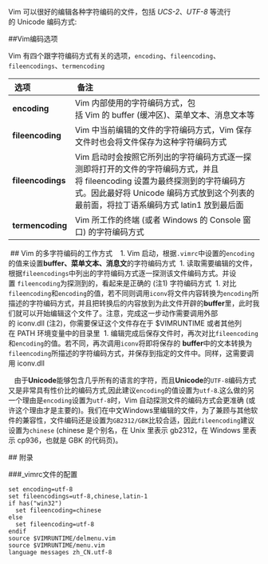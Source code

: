 Vim 可以很好的编辑各种字符编码的文件，包括 *UCS-2*、*UTF-8* 等流行的 Unicode 编码方式:

##Vim编码选项

Vim 有四个跟字符编码方式有关的选项，`encoding`、`fileencoding`、`fileencodings`、`termencoding`

| 选项 | 备注 |
|:---|:---|
|**encoding**|Vim 内部使用的字符编码方式，包括 Vim 的 buffer (缓冲区)、菜单文本、消息文本等|
|**fileencoding**|Vim 中当前编辑的文件的字符编码方式，Vim 保存文件时也会将文件保存为这种字符编码方式|
|**fileencodings**|Vim 启动时会按照它所列出的字符编码方式逐一探测即将打开的文件的字符编码方式，并且将 fileencoding 设置为最终探测到的字符编码方式。因此最好将 Unicode 编码方式放到这个列表的最前面，将拉丁语系编码方式 latin1 放到最后面|
|**termencoding**|Vim 所工作的终端 (或者 Windows 的 Console 窗口) 的字符编码方式|



 ## Vim 的多字符编码的工作方式
 
 1. Vim 启动，根据`.vimrc`中设置的`encoding`的值来设置**buffer、菜单文本、消息文**的字符编码方式
 1. 读取需要编辑的文件，根据`fileencodings`中列出的字符编码方式逐一探测该文件编码方式。并设置 `fileencoding`为探测到的，看起来是正确的 (注1) 字符编码方式
 1. 对比`fileencoding`和`encoding`的值，若不同则调用`iconv`将文件内容转换为`encoding`所描述的字符编码方式，并且把转换后的内容放到为此文件开辟的**buffer**里，此时我们就可以开始编辑这个文件了。注意，完成这一步动作需要调用外部的 iconv.dll (注2)，你需要保证这个文件存在于 $VIMRUNTIME 或者其他列在 PATH 环境变量中的目录里
 1. 编辑完成后保存文件时，再次对比`fileencoding`和`encoding`的值。若不同，再次调用`iconv`将即将保存的 **buffer**中的文本转换为`fileencoding`所描述的字符编码方式，并保存到指定的文件中。同样，这需要调用 iconv.dll

   由于**Unicode**能够包含几乎所有的语言的字符，而且**Unicode**的`UTF-8`编码方式又是非常具有性价比的编码方式,因此建议`encoding`的值设置为`utf-8`.这么做的另一个理由是`encoding`设置为`utf-8`时，Vim 自动探测文件的编码方式会更准确 (或许这个理由才是主要的)。我们在中文Windows里编辑的文件，为了兼顾与其他软件的兼容性，文件编码还是设置为`GB2312/GBK`比较合适，因此`fileencoding`建议设置为`chinese` (chinese 是个别名，在 Unix 里表示 gb2312，在 Windows 里表示 cp936，也就是 GBK 的代码页)。

## 附录

###_vimrc文件的配置
```
set encoding=utf-8
set fileencodings=utf-8,chinese,latin-1  
if has("win32") 
  set fileencoding=chinese  
else   
  set fileencoding=utf-8
endif  
source $VIMRUNTIME/delmenu.vim  
source $VIMRUNTIME/menu.vim 
language messages zh_CN.utf-8 
```